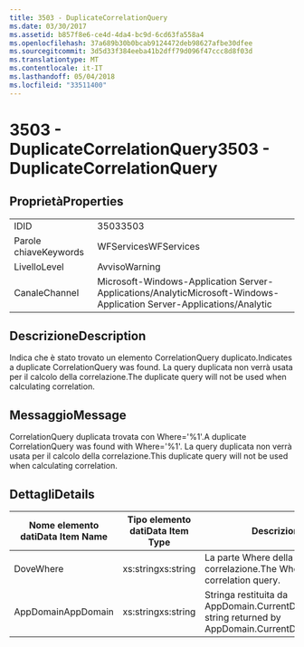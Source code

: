 ```yaml
---
title: 3503 - DuplicateCorrelationQuery
ms.date: 03/30/2017
ms.assetid: b857f8e6-ce4d-4da4-bc9d-6cd63fa558a4
ms.openlocfilehash: 37a689b30b0bcab9124472deb98627afbe30dfee
ms.sourcegitcommit: 3d5d33f384eeba41b2dff79d096f47ccc8d8f03d
ms.translationtype: MT
ms.contentlocale: it-IT
ms.lasthandoff: 05/04/2018
ms.locfileid: "33511400"
---
```

# <a name="3503---duplicatecorrelationquery"></a><span data-ttu-id="efd2d-102">3503 - DuplicateCorrelationQuery</span><span class="sxs-lookup"><span data-stu-id="efd2d-102">3503 - DuplicateCorrelationQuery</span></span>
## <a name="properties"></a><span data-ttu-id="efd2d-103">Proprietà</span><span class="sxs-lookup"><span data-stu-id="efd2d-103">Properties</span></span>  
  
|||  
|-|-|  
|<span data-ttu-id="efd2d-104">ID</span><span class="sxs-lookup"><span data-stu-id="efd2d-104">ID</span></span>|<span data-ttu-id="efd2d-105">3503</span><span class="sxs-lookup"><span data-stu-id="efd2d-105">3503</span></span>|  
|<span data-ttu-id="efd2d-106">Parole chiave</span><span class="sxs-lookup"><span data-stu-id="efd2d-106">Keywords</span></span>|<span data-ttu-id="efd2d-107">WFServices</span><span class="sxs-lookup"><span data-stu-id="efd2d-107">WFServices</span></span>|  
|<span data-ttu-id="efd2d-108">Livello</span><span class="sxs-lookup"><span data-stu-id="efd2d-108">Level</span></span>|<span data-ttu-id="efd2d-109">Avviso</span><span class="sxs-lookup"><span data-stu-id="efd2d-109">Warning</span></span>|  
|<span data-ttu-id="efd2d-110">Canale</span><span class="sxs-lookup"><span data-stu-id="efd2d-110">Channel</span></span>|<span data-ttu-id="efd2d-111">Microsoft-Windows-Application Server-Applications/Analytic</span><span class="sxs-lookup"><span data-stu-id="efd2d-111">Microsoft-Windows-Application Server-Applications/Analytic</span></span>|  
  
## <a name="description"></a><span data-ttu-id="efd2d-112">Descrizione</span><span class="sxs-lookup"><span data-stu-id="efd2d-112">Description</span></span>  
 <span data-ttu-id="efd2d-113">Indica che è stato trovato un elemento CorrelationQuery duplicato.</span><span class="sxs-lookup"><span data-stu-id="efd2d-113">Indicates a duplicate CorrelationQuery was found.</span></span> <span data-ttu-id="efd2d-114">La query duplicata non verrà usata per il calcolo della correlazione.</span><span class="sxs-lookup"><span data-stu-id="efd2d-114">The duplicate query will not be used when calculating correlation.</span></span>  
  
## <a name="message"></a><span data-ttu-id="efd2d-115">Messaggio</span><span class="sxs-lookup"><span data-stu-id="efd2d-115">Message</span></span>  
 <span data-ttu-id="efd2d-116">CorrelationQuery duplicata trovata con Where='%1'.</span><span class="sxs-lookup"><span data-stu-id="efd2d-116">A duplicate CorrelationQuery was found with Where='%1'.</span></span> <span data-ttu-id="efd2d-117">La query duplicata non verrà usata per il calcolo della correlazione.</span><span class="sxs-lookup"><span data-stu-id="efd2d-117">This duplicate query will not be used when calculating correlation.</span></span>  
  
## <a name="details"></a><span data-ttu-id="efd2d-118">Dettagli</span><span class="sxs-lookup"><span data-stu-id="efd2d-118">Details</span></span>  
  
|<span data-ttu-id="efd2d-119">Nome elemento dati</span><span class="sxs-lookup"><span data-stu-id="efd2d-119">Data Item Name</span></span>|<span data-ttu-id="efd2d-120">Tipo elemento dati</span><span class="sxs-lookup"><span data-stu-id="efd2d-120">Data Item Type</span></span>|<span data-ttu-id="efd2d-121">Descrizione</span><span class="sxs-lookup"><span data-stu-id="efd2d-121">Description</span></span>|  
|--------------------|--------------------|-----------------|  
|<span data-ttu-id="efd2d-122">Dove</span><span class="sxs-lookup"><span data-stu-id="efd2d-122">Where</span></span>|<span data-ttu-id="efd2d-123">xs:string</span><span class="sxs-lookup"><span data-stu-id="efd2d-123">xs:string</span></span>|<span data-ttu-id="efd2d-124">La parte Where della query di correlazione.</span><span class="sxs-lookup"><span data-stu-id="efd2d-124">The Where portion of the correlation query.</span></span>|  
|<span data-ttu-id="efd2d-125">AppDomain</span><span class="sxs-lookup"><span data-stu-id="efd2d-125">AppDomain</span></span>|<span data-ttu-id="efd2d-126">xs:string</span><span class="sxs-lookup"><span data-stu-id="efd2d-126">xs:string</span></span>|<span data-ttu-id="efd2d-127">Stringa restituita da AppDomain.CurrentDomain.FriendlyName.</span><span class="sxs-lookup"><span data-stu-id="efd2d-127">The string returned by AppDomain.CurrentDomain.FriendlyName.</span></span>|
